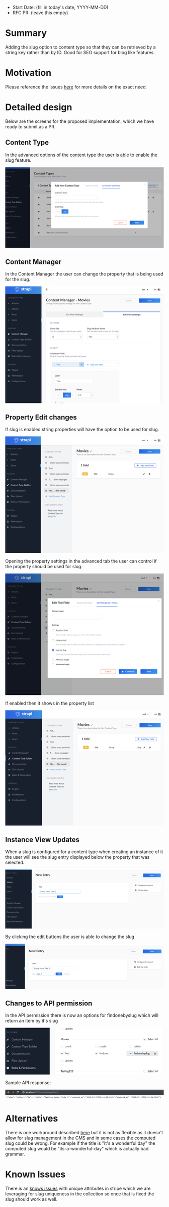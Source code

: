 - Start Date: (fill in today's date, YYYY-MM-DD)
- RFC PR: (leave this empty)

# Summary

Adding the slug option to content type so that they can be retrieved by a string key rather than by ID. Good for SEO support for blog like features.

# Motivation

Please reference the issues [here](https://github.com/strapi/strapi/issues/752) for more details on the exact need.

# Detailed design

Below are the screens for the proposed implementation, which we have ready to submit as a PR.

## Content Type

In the advanced options of the content type the user is able to enable the slug feature.

![Content Type enable slug](images/content-type-enable-slug.png )

## Content Manager

In the Content Manager the user can change the property that is being used for the slug.

![Content Manager changes](images/content-manager-changes.png)

## Property Edit changes

If slug is enabled string properties will have the option to be used for slug.

![Property use for slug](images/property-edit-flow-1.png) 

Opening the property settings in the advanced tab the user can control if the property should be used for slug.

![Property use for slug in advance settings](images/property-edit-flow-2.png)

If enabled then it shows in the property list

![Property used for slug](images/property-edit-flow-3.png)


## Instance View Updates

When a slug is configured for a content type when creating an instance of it the user will see the slug entry displayed below the property that was selected.

![Slug entry below selected property](images/instance-view-with-slug.png)

By clicking the edit buttons the user is able to change the slug

![Edit Slug](images/instance-view-edit-slug.png)

## Changes to API permission

In the API permission there is now an options for findonebyslug which will return an item by it's slug

![API permissions findonebyslug](images/api-permission-findonebyslug.png)

Sample API response:

![API response by slug](images/api-response-byslug.png)

# Alternatives

There is one workaround described [here](https://github.com/strapi/strapi/issues/752#issuecomment-447541531) but it is not as flexible as it doesn't allow for slug management in the CMS and in some cases the computed slug could be wrong. For example if the title is "It's a wonderful day" the computed slug would be "its-a-wonderful-day" which is actually bad grammar.

# Known Issues

There is an [knows issues](https://github.com/strapi/strapi/issues/1189) with unique attributes in stripe which we are leveraging for slug uniqueness in the collection so once that is fixed the slug should work as well.
